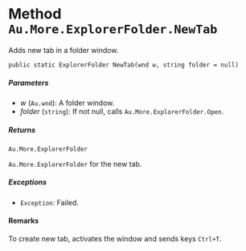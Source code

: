 # Method `Au.More.ExplorerFolder.NewTab`

Adds new tab in a folder window.

```
public static ExplorerFolder NewTab(wnd w, string folder = null)
```

##### Parameters

- *w*  (`Au.wnd`):
    A folder window.
- *folder*  (`string`):
    If not null, calls `Au.More.ExplorerFolder.Open`.

##### Returns

`Au.More.ExplorerFolder`

`Au.More.ExplorerFolder` for the new tab.

##### Exceptions

- `Exception`:
    Failed.

#### Remarks

To create new tab, activates the window and sends keys `Ctrl+T`.